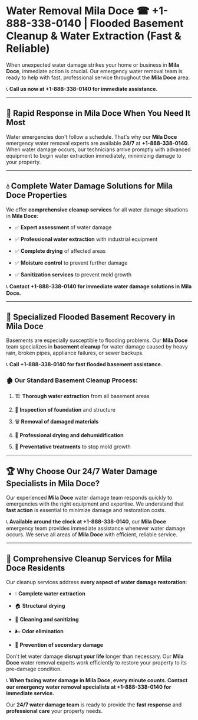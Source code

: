 # Water Removal Mila Doce ☎ +1-888-338-0140 | Flooded Basement Cleanup & Water Extraction (Fast & Reliable)

When unexpected water damage strikes your home or business in **Mila Doce**, immediate action is crucial. Our emergency water removal team is ready to help with fast, professional service throughout the **Mila Doce** area. 

📞 **Call us now at +1-888-338-0140 for immediate assistance.**
---
## 🚀 Rapid Response in Mila Doce When You Need It Most
Water emergencies don't follow a schedule. That's why our **Mila Doce** emergency water removal experts are available **24/7** at **+1-888-338-0140**. When water damage occurs, our technicians arrive promptly with advanced equipment to begin water extraction immediately, minimizing damage to your property.
---
## 💧 Complete Water Damage Solutions for Mila Doce Properties
We offer **comprehensive cleanup services** for all water damage situations in **Mila Doce**:
- ✅ **Expert assessment** of water damage  
- ✅ **Professional water extraction** with industrial equipment  
- ✅ **Complete drying** of affected areas  
- ✅ **Moisture control** to prevent further damage  
- ✅ **Sanitization services** to prevent mold growth  
📞 **Contact +1-888-338-0140 for immediate water damage solutions in Mila Doce.**
---
## 🌊 Specialized Flooded Basement Recovery in Mila Doce
Basements are especially susceptible to flooding problems. Our **Mila Doce** team specializes in **basement cleanup** for water damage caused by heavy rain, broken pipes, appliance failures, or sewer backups. 
📞 **Call +1-888-338-0140 for fast flooded basement assistance.**
### 🏚️ Our Standard Basement Cleanup Process:
1. 🏗️ **Thorough water extraction** from all basement areas  
2. 🔎 **Inspection of foundation** and structure  
3. 🗑️ **Removal of damaged materials**  
4. 💨 **Professional drying and dehumidification**  
5. 🚫 **Preventative treatments** to stop mold growth  
---
## 🏆 Why Choose Our 24/7 Water Damage Specialists in Mila Doce?
Our experienced **Mila Doce** water damage team responds quickly to emergencies with the right equipment and expertise. We understand that **fast action** is essential to minimize damage and restoration costs.
📞 **Available around the clock at +1-888-338-0140**, our **Mila Doce** emergency team provides immediate assistance whenever water damage occurs. We serve all areas of **Mila Doce** with efficient, reliable service.
---
## 🧹 Comprehensive Cleanup Services for Mila Doce Residents
Our cleanup services address **every aspect of water damage restoration**:
- 💧 **Complete water extraction**  
- 🏠 **Structural drying**  
- 🧼 **Cleaning and sanitizing**  
- 🌬️ **Odor elimination**  
- 🚫 **Prevention of secondary damage**  
Don't let water damage **disrupt your life** longer than necessary. Our **Mila Doce** water removal experts work efficiently to restore your property to its pre-damage condition.
📞 **When facing water damage in Mila Doce, every minute counts. Contact our emergency water removal specialists at +1-888-338-0140 for immediate service.**
Our **24/7 water damage team** is ready to provide the **fast response** and **professional care** your property needs.

